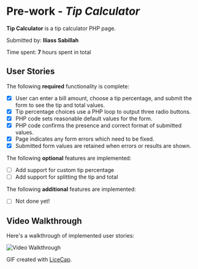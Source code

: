 # Pre-work - *Tip Calculator*

**Tip Calculator** is a tip calculator PHP page.

Submitted by: **Iliass Sabillah**

Time spent: **7** hours spent in total

## User Stories

The following **required** functionality is complete:
* [x] User can enter a bill amount, choose a tip percentage, and submit the form to see the tip and total values.
* [x] Tip percentage choices use a PHP loop to output three radio buttons.
* [x] PHP code sets reasonable default values for the form.
* [x] PHP code confirms the presence and correct format of submitted values.
* [x] Page indicates any form errors which need to be fixed.
* [x] Submitted form values are retained when errors or results are shown.

The following **optional** features are implemented:
* [ ] Add support for custom tip percentage
* [ ] Add support for splitting the tip and total

The following **additional** features are implemented:

* [ ] Not done yet!

## Video Walkthrough

Here's a walkthrough of implemented user stories:

<img src='http://i.imgur.com/xTkvq0p.gif' title='Video Walkthrough' width='' alt='Video Walkthrough' />

GIF created with [LiceCap](http://www.cockos.com/licecap/).
